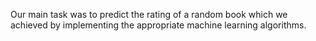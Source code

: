 Our main task was to predict the rating of a random book which we achieved by implementing the appropriate machine learning algorithms.
